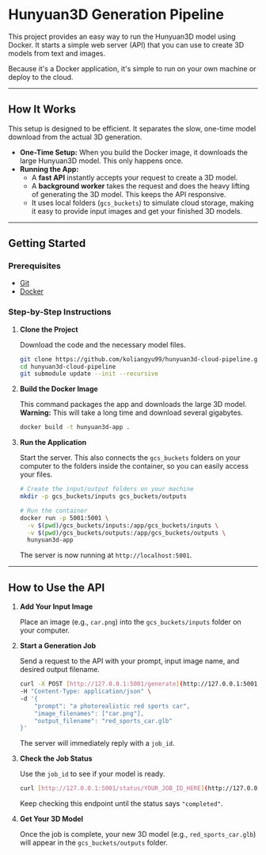 # Hunyuan3D Generation Pipeline

This project provides an easy way to run the Hunyuan3D model using Docker. It starts a simple web server (API) that you can use to create 3D models from text and images.

Because it's a Docker application, it's simple to run on your own machine or deploy to the cloud.

---

## How It Works

This setup is designed to be efficient. It separates the slow, one-time model download from the actual 3D generation.

* **One-Time Setup:** When you build the Docker image, it downloads the large Hunyuan3D model. This only happens once.
* **Running the App:**
    * A **fast API** instantly accepts your request to create a 3D model.
    * A **background worker** takes the request and does the heavy lifting of generating the 3D model. This keeps the API responsive.
    * It uses local folders (`gcs_buckets`) to simulate cloud storage, making it easy to provide input images and get your finished 3D models.

---

## Getting Started

### Prerequisites
* [Git](https://git-scm.com/)
* [Docker](https://docs.docker.com/get-docker/)

### Step-by-Step Instructions

1.  **Clone the Project**

    Download the code and the necessary model files.
    ```bash
    git clone https://github.com/koliangyu99/hunyuan3d-cloud-pipeline.git
    cd hunyuan3d-cloud-pipeline
    git submodule update --init --recursive
    ```

2.  **Build the Docker Image**

    This command packages the app and downloads the large 3D model.
    **Warning:** This will take a long time and download several gigabytes.
    ```bash
    docker build -t hunyuan3d-app .
    ```

3.  **Run the Application**

    Start the server. This also connects the `gcs_buckets` folders on your computer to the folders inside the container, so you can easily access your files.
    ```bash
    # Create the input/output folders on your machine
    mkdir -p gcs_buckets/inputs gcs_buckets/outputs

    # Run the container
    docker run -p 5001:5001 \
      -v $(pwd)/gcs_buckets/inputs:/app/gcs_buckets/inputs \
      -v $(pwd)/gcs_buckets/outputs:/app/gcs_buckets/outputs \
      hunyuan3d-app
    ```
    The server is now running at `http://localhost:5001`.

---

## How to Use the API

1.  **Add Your Input Image**

    Place an image (e.g., `car.png`) into the `gcs_buckets/inputs` folder on your computer.

2.  **Start a Generation Job**

    Send a request to the API with your prompt, input image name, and desired output filename.
    ```bash
    curl -X POST [http://127.0.0.1:5001/generate](http://127.0.0.1:5001/generate) \
    -H "Content-Type: application/json" \
    -d '{
        "prompt": "a photorealistic red sports car",
        "image_filenames": ["car.png"],
        "output_filename": "red_sports_car.glb"
    }'
    ```
    The server will immediately reply with a `job_id`.

3.  **Check the Job Status**

    Use the `job_id` to see if your model is ready.
    ```bash
    curl [http://127.0.0.1:5001/status/YOUR_JOB_ID_HERE](http://127.0.0.1:5001/status/YOUR_JOB_ID_HERE)
    ```
    Keep checking this endpoint until the status says `"completed"`.

4.  **Get Your 3D Model**

    Once the job is complete, your new 3D model (e.g., `red_sports_car.glb`) will appear in the `gcs_buckets/outputs` folder.

